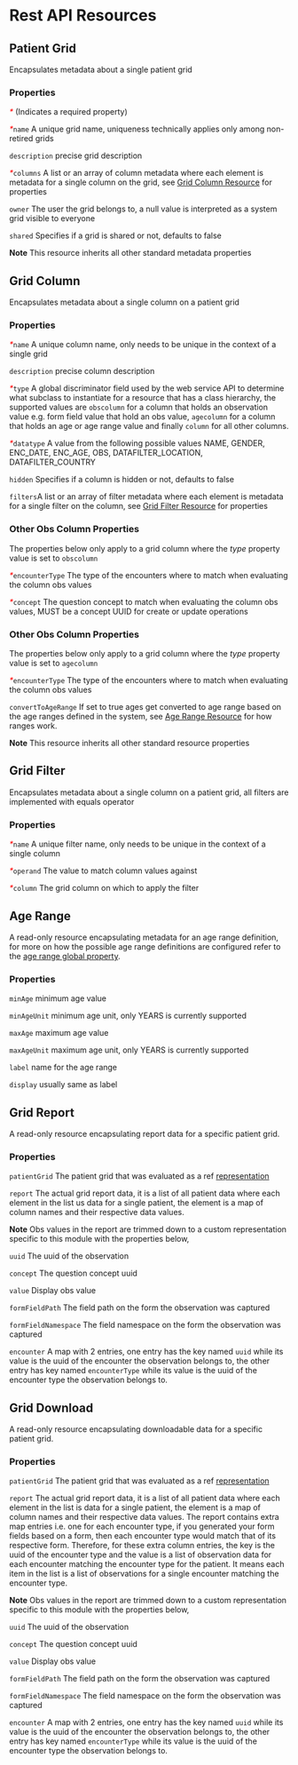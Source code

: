 # Rest API Resources

## Patient Grid
Encapsulates metadata about a single patient grid

### Properties
<i style='color:red'>*</i> (Indicates a required property)

<i style='color:red'>*</i>`name` A unique grid name, uniqueness technically applies only among non-retired grids

`description` precise grid description

<i style='color:red'>*</i>`columns` A list or an array of column metadata where each element is metadata for a single 
column on the grid, see [Grid Column Resource](#grid-column) for properties

`owner` The user the grid belongs to, a null value is interpreted as a system grid visible to everyone

`shared` Specifies if a grid is shared or not, defaults to false

**Note** This resource inherits all other standard metadata properties

## Grid Column
Encapsulates metadata about a single column on a patient grid

### Properties
<i style='color:red'>*</i>`name` A unique column name, only needs to be unique in the context of a single grid

`description` precise column description

<i style='color:red'>*</i>`type` A global discriminator field used by the web service API to determine what subclass to 
instantiate for a resource that has a class hierarchy, the supported values are `obscolumn` for a column that holds an 
observation value e.g. form field value that hold an obs value, `agecolumn` for a column that holds an age or age range 
value and finally `column` for all other columns.

<i style='color:red'>*</i>`datatype` A value from the following possible values NAME, GENDER, ENC_DATE, ENC_AGE, OBS, 
DATAFILTER_LOCATION, DATAFILTER_COUNTRY

`hidden` Specifies if a column is hidden or not, defaults to false

`filters`A list or an array of filter metadata where each element is metadata for a single filter on the column, see 
[Grid Filter Resource](#grid-filter) for properties

### Other Obs Column Properties
The properties below only apply to a grid column where the _type_ property value is set to `obscolumn`

<i style='color:red'>*</i>`encounterType` The type of the encounters where to match when evaluating the column obs values

<i style='color:red'>*</i>`concept` The question concept to match when evaluating the column obs values, MUST be a 
concept UUID for create or update operations


### Other Obs Column Properties
The properties below only apply to a grid column where the _type_ property value is set to `agecolumn`

<i style='color:red'>*</i>`encounterType` The type of the encounters where to match when evaluating the column obs values

`convertToAgeRange` If set to true ages get converted to age range based on the age ranges defined in the system, see
[Age Range Resource](#age-range) for how ranges work.

**Note** This resource inherits all other standard resource properties

## Grid Filter
Encapsulates metadata about a single column on a patient grid, all filters are implemented with equals operator

### Properties
<i style='color:red'>*</i>`name` A unique filter name, only needs to be unique in the context of a single column

<i style='color:red'>*</i>`operand` The value to match column values against

<i style='color:red'>*</i>`column` The grid column on which to apply the filter

## Age Range
A read-only resource encapsulating metadata for an age range definition, for more on how the possible age range
definitions are configured refer to the [age range global property](../../../README.md#age-ranges).

### Properties
`minAge` minimum age value

`minAgeUnit` minimum age unit, only YEARS is currently supported

`maxAge` maximum age value

`maxAgeUnit` maximum age unit, only YEARS is currently supported

`label` name for the age range

`display` usually same as label

## Grid Report
A read-only resource encapsulating report data for a specific patient grid.

### Properties
`patientGrid` The patient grid that was evaluated as a ref [representation](https://wiki.openmrs.org/x/P4IaAQ)

`report` The actual grid report data, it is a list of all patient data where each element in the list us data for a
single patient, the element is a map of column names and their respective data values.


**Note** Obs values in the report are trimmed down to a custom representation specific to this module with the
properties below,

`uuid` The uuid of the observation

`concept` The question concept uuid

`value` Display obs value

`formFieldPath` The field path on the form the observation was captured

`formFieldNamespace` The field namespace on the form the observation was captured

`encounter` A map with 2 entries, one entry has the key named `uuid` while its value is the uuid of the encounter the
observation belongs to, the other entry has key named `encounterType` while its value is the uuid of the encounter type
the observation belongs to.

## Grid Download
A read-only resource encapsulating downloadable data for a specific patient grid.

### Properties
`patientGrid` The patient grid that was evaluated as a ref [representation](https://wiki.openmrs.org/x/P4IaAQ)

`report` The actual grid report data, it is a list of all patient data where each element in the list is data for a
single patient, the element is a map of column names and their respective data values. The report contains extra map 
entries i.e. one for each encounter type, if you generated your form fields based on a form, then each encounter type 
would match that of its respective form. Therefore, for these extra column entries, the key is the uuid of the encounter 
type and the value is a list of observation data for each encounter matching the encounter type for the patient. It 
means each item in the list is a list of observations for a single encounter matching the encounter type.


**Note** Obs values in the report are trimmed down to a custom representation specific to this module with the
properties below,

`uuid` The uuid of the observation

`concept` The question concept uuid

`value` Display obs value

`formFieldPath` The field path on the form the observation was captured

`formFieldNamespace` The field namespace on the form the observation was captured

`encounter` A map with 2 entries, one entry has the key named `uuid` while its value is the uuid of the encounter the
observation belongs to, the other entry has key named `encounterType` while its value is the uuid of the encounter type
the observation belongs to.
